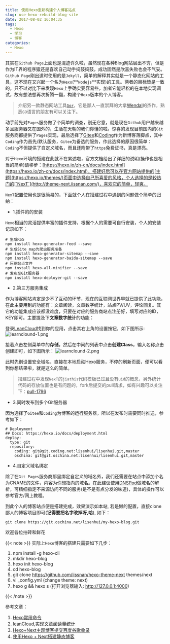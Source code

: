 ```yaml
---
title: 使用Hexo重新构建个人博客站点
slug: use-hexo-rebuild-blog-site
date: 2017-08-02 16:04:35
tags:
  - Hexo
  - 学习
  - 博客
categories:
  - Hexo
---
```


其实在`Github Page`上面也是混迹许久啦，虽然现在各种Blog网站层出不穷，但是作为IT界的程序猿还是喜欢自己动手捣鼓捣鼓，成功固然是欣喜失败也会不气妥。 `Github Page`刚出道时使用的是`Jekyll`，简单的解释其实就是一个静态化网站的工具，这不现在又兴起一个名为`Hexo`(**`Nodejs`**实现)的工具。两者的目标皆是一致的，只不过对比下来发现`Hexo`上手确实要容易些，加者它能轻松的在本地实现调试，故有想法想再次折腾一翻，构建个`Hexo`版本的个人博客。

> 介绍另一款静态网站工具[`Gor`](https://github.com/wendal/gor)，它是鄙人一直崇拜的大拿[Wendal](http://wendal.net/)的杰作，熟悉`GO`语言的朋友有可以关注下。

<!--more-->

动手前先对`Pages`服务做了个简单的调查，别无它意，就是现在`Github`用户越来越多且服务器又在国外的，生活在天朝的我们你懂的啦。惊喜的发现目前国内的`Git`服务商都提供了`Pages`实现，最后选择了[Gitee](http://gitee.com)和[Coding](https://coding.net)作为新博客落脚点，其中`Coding`作为首先/默认服务，`Gitee`为备选的服务，作此选择的原因很简单：`Coding`不但提供了自定义域名，而且还附带了`https`免费证书，真是漂亮。

对于`Hexo`环境的搭建在此就不在累述啦，官方文档给出了详细的说明(操作也是相当的简单)请移步：[https://hexo.io/zh-cn/docs/index.html](https://hexo.io/zh-cn/docs/index.html)。搭建好后可以在官方网站提供的[主题](https://hexo.io/themes/)页面中选择自己所喜爱的风格，个人选择的是较热门的[`NexT`](http://theme-next.iissnan.com/)，喜欢它的简单，轻爽。

`NexT`配置使用也是很简易的，下面就个人在搭建过程中遇到的问题做个简单的归纳：

- 1.插件的的安装

`Hexo`相当的灵活提供丰富的插件支持，根据个人的需要可自行安装，个人的安装记录如下：

```
# 生成RSS
npm install hexo-generator-feed --save
# 生成Site map为爬虫服务准备
npm install hexo-generator-sitemap --save
npm install hexo-generator-baidu-sitemap --save
# 压缩站点文件
npm install hexo-all-minifier --save
# 发布至Git服务器
npm install hexo-deployer-git --save
```

- 2.第三方服务集成

作为博客网站肯定是少不了互动的环节，现在的互联网世界早就已提供了此功能，在此主要用到的功能有：文章阅读，文章数字统计，站点PV/UV，评论回复。其它的功能集成应该都没难度，只要在对应的服务商站点注册好，填写对应的ID，KEY即可。主要提及下**文章数字统计**的功能：

登录[LeanCloud](https://leancloud.cn)找到你的应用，点击其右上角的设置按钮，如下图所示:
![learnclound-1.png](http://myblog.lisenhui.cn/2017/08-02-leancloud-1.png-alias)

接着点击左侧菜单中的**存储**，然后在中间的列表中点击**创建Class**，输入名称点击创建即可，如下图所示：
![learnclound-2.png](http://myblog.lisenhui.cn/2017/08-02-leancloud-2.png-alias)

此时先别设置安全域名，直接在本地启动Hexo服务，不停的刷新页面，便可以看到你想结果啦，就是这么的简单。

> 搭建过程中发现`NexT`的`jiathis`代码模板已过且没有`uid`的概念，另外统计代码的存放位置也是有问题的，fork后提交的pull请求，如有兴趣可以关注下：[pull-1796](https://github.com/iissnan/hexo-theme-next/pull/1796)

- 3.同时发布到多个Git服务器

因为选择了`Gitee`和`Coding`为博客的运行服务器，所以在发布时需要同时推送，参考如下：

```
# Deployment
## Docs: https://hexo.io/docs/deployment.html
deploy:
  type: git
  repository: 
    coding: git@git.coding.net:lisenhui/lisenhui.git,master
    oschina: git@git.oschina.net:lisenhui/lisenhui.git,master
```

- 4.自定义域名绑定

除了在`Git Pages`服务商那里绑定自定义的域名外，我们还需要在站点中添加个名为CNAME的文件，内容为你想指向的域名。在此建议使用[DNSPod](https://www.dnspod.cn)做域名的解析，可精细指定不来源访问不同的服务(是不是有点分发的味道)，具体的操作可以参考官方/网上教程。


到此个人的博客站点便是搭建完成，效果演示如本站, 若是懒的配置，直接clone鄙人的博客项目即可(**记得要把名字改掉呀,哈**), 如下：

```
git clone https://git.oschina.net/lisenhui/my-hexo-blog.git
```

欢迎各位拍砖和鲜花<i class="fa fa-thumbs-o-up" aria-hidden="true"></i><i class="fa fa-thumbs-o-up" aria-hidden="true"></i><i class="fa fa-thumbs-o-up" aria-hidden="true"></i>


{{< note >}}
实际上`Hexo`博客的搭建只需要如下几步：

1. npm install -g hexo-cli
2. mkdir hexo-blog
3. hexo init hexo-blog
4. cd hexo-blog
5. git clone https://github.com/iissnan/hexo-theme-next themes/next
6. vi _config.yml (change theme: next)
7. hexo g && hexo s (打开浏览器输入: http://127.0.0.1:4000)

{{< /note >}} 

参考文章：
1. [Hexo常用命令](https://segmentfault.com/a/1190000002632530)
2. [leanCloud,实现文章阅读量统计](http://www.joryhe.com/2016-05-29-how_to_create_leancloud_read_Counter.html)
3. [Hexo+Next主题博客提交百度谷歌收录](http://blog.csdn.net/hosea1008/article/details/53384382)
4. [使用Hexo + Next搭建静态博客](http://www.jianshu.com/p/f66103553c45)
